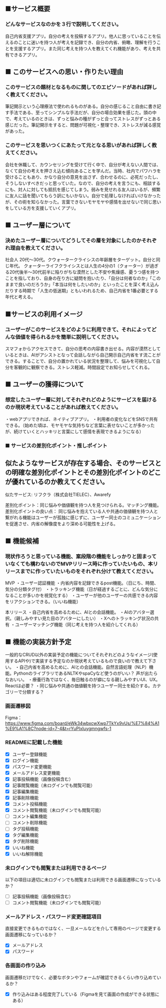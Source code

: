 ## ■サービス概要
### どんなサービスなのかを３行で説明してください。
自己内省支援アプリ。自分の考えを投稿するアプリ。他人に思っていることを伝えるのことに迷いを持つ人が考えを記録でき、自分の内省、俯瞰、理解を行うことを支援するアプリ。また同じ考えを持つ人を教えてくれ機能があり、考えを共有できるアプリ。


## ■ このサービスへの思い・作りたい理由
### このサービスの題材となるものに関してのエピソードがあれば詳しく教えてください。

筆記開示という心理療法で使われるものがある。自分の感じること自由に書き記す手法である、至ってシンプルな手法だが、自分の場合効果を感じた。頭の中で、考えているのときは、ずっと悩みの種がずっと合ってストレスがずっとある感じだった。筆記開示をすると、問題が可視化・整理でき、ストレスが減る感覚があった。


### このサービスを思いつくにあたって元となる思いがあれば詳しく教えてください。

会社を休職して、カウンセリングを受けて行く中で、自分が考えない人間では、なくて自分の考えを押さえ込む傾向あることを学んだ。当時、社内でパワハラを受けることもあり、かなり自分の意見を出さず、合わせるのに、必死だったし、そうしないすべきだっと思っていた。なので、自分の考えを言うにも、相談するにも、対人に対しても抵抗を感じてしまう。弱みを見せれる友人はいるが、頻繁に友人に話を聞いてもらう訳にもいかない。自分で処理しなければいけなかったが、その術を知らなかった。言葉できないモヤモヤや感情を出せないで同じ思いをしている方を支援していくアプリ。

## ■ ユーザー層について
### 決めたユーザー層についてどうしてその層を対象にしたのかそれぞれ理由を教えてください。
社会人 20代〜30代。クウォータークライシスの年齢層をターゲット。自分と同じ年代。
クォーターライフクライシスとは人生の4分の1（クォーター）が過ぎる20代後半～30代前半に陥りがちな漠然とした不安や焦燥感、憂うつ感を持つことを指しており、自身の在り方に疑問を抱いたり、「自分は何者なのか」「このままで良いのだろうか」「本当は何をしたいのか」といったことを深く考え込んだりする時期で「人生の低迷期」ともいわれるため、自己内省を1番必要とする年代と考える。

## ■サービスの利用イメージ
### ユーザーがこのサービスをどのように利用できて、それによってどんな価値を得られるかを簡単に説明してください。

スマフォからアクセスできて、自分の思考の内容書き出せる。内容が漠然としているときは、AIがアシストとなって会話しながら自己開示自己内省をす流ことができる。することで、自分の置かれている状況を整理して、悩みを可視化して自分を客観的に観察できる。ストレス軽減。時間設定でお知らせしてくれる。


## ■ ユーザーの獲得について
### 想定したユーザー層に対してそれぞれどのようにサービスを届けるのか現状考えていることがあれば教えてください。
・webアプリできれば、ネイティブアプリ。
・利用者の変化などをSNSで共有できる。（始めた頃は、モヤモヤな気持ちなど言葉に表せないことが多かったが、続けていくとハッキリと言葉にして感情を表現できるようになる）


### ■ サービスの差別化ポイント・推しポイント
## 似たようなサービスが存在する場合、そのサービスとの明確な差別化ポイントとその差別化ポイントのどこが優れているのか教えてください。

似たサービス: リフクラ（株式会社TIELEC）、Awarefy

差別化ポイント：同じ悩みや価値観を持つ人を見つけられる。マッチング機能。
差別化ポイントの良い点：
同じ悩みを抱えている人や共通の価値観を持つ人と繋がれる機能はユーザーが孤独に感じずに、ユーザー同士のコミュニケーションを促進させ、内省の解像度をより深める可能性を上げる。


## ■ 機能候補
### 現状作ろうと思っている機能、案段階の機能をしっかりと固まっていなくても構わないのでMVPリリース時に作っていたいもの、本リリースまでに作っていたいものをそれぞれ分けて教えてください。
MVP
・ユーザー認証機能
・内省内容を記録できるpost機能。（日にち、時間、気分の分類タグ付）
・トラッキング機能（日が経過するごとに、どんな気分になることが多いかを視覚化する）
・ユーザーが他のユーザーの共感できる内容をリアクションできる。（いいね機能）

本リリース
・自己内省を高めるために、AIとの会話機能。
・AIのアバター選択。（親しみやすい見た目のアバターにしたい）
・Xへのトラッキング状況の共有
・ユーザーマッチング機能（同じ考えを持つ人を紹介してくれる）

## ■ 機能の実装方針予定
一般的なCRUD以外の実装予定の機能についてそれぞれどのようなイメージ(使用するAPIや)で実装する予定なのか現状考えているもので良いので教えて下さい。
・自己内省を高めるために、AIとの会話機能。自然言語処理（NLP）機能。PythonのライブラリであるNLTKやspaCyなど使うのがいい？
  声が出たらなおいい。
・療養行為ではなく、毎日触るのが癖になる親しみやすいUI、UX。Reactは必要？
・同じ悩みや共通の価値観を持つユーザー同士を紹介する。カテゴリーで分類する？

### 画面遷移図
Figma：https://www.figma.com/board/eWk34wbxcwXwp7TkYx9vUs/%E7%84%A1%E9%A1%8C?node-id=7-4&t=rYuPlxIuygmngwfs-1

### READMEに記載した機能
- [x] ユーザー登録機能
- [x] ログイン機能
- [x] パスワード変更機能
- [x] メールアドレス変更機能
- [x] 記事投稿機能（画像投稿含む）
- [x] 記事閲覧機能（未ログインでも閲覧可能）
- [x] 記事編集機能
- [x] 記事削除機能
- [x] コメント投稿機能
- [x] コメント閲覧機能（未ログインでも閲覧可能）
- [ ] コメント編集機能
- [ ] コメント削除機能
- [ ] タグ投稿機能
- [x] タグ編集機能
- [x] タグ削除機能
- [x] いいね機能
- [x] いいね解除機能

### 未ログインでも閲覧または利用できるページ
以下の項目は適切に未ログインでも閲覧または利用できる画面遷移になっているか？
- [ ] 記事投稿機能（画像投稿含む）
- [ ] コメント閲覧機能（未ログインでも閲覧可能）

### メールアドレス・パスワード変更確認項目
直接変更できるものではなく、一旦メールなどを介して専用のページで変更する画面遷移になっているか？
- [x] メールアドレス
- [x] パスワード

### 各画面の作り込み
画面遷移だけでなく、必要なボタンやフォームが確認できるくらい作り込めているか？
- [x] 作り込みはある程度完了している（Figmaを見て画面の作成ができる状態にある）